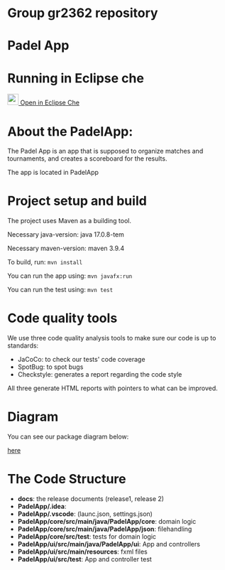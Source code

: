 # Group gr2362 repository 
# Padel App

# Running in Eclipse che
[<img src="https://eclipse.dev/che/docs/_/img/icon-eclipse-che.svg" width = "25"/> Open in Eclipse Che](https://che.stud.ntnu.no/#https://gitlab.stud.idi.ntnu.no/it1901/groups-2023/gr2362/gr2362?new)

# About the PadelApp:
The Padel App is an app that is supposed to organize matches and tournaments, and creates a scoreboard for the results.

The app is located in PadelApp

# Project setup and build
The project uses Maven as a building tool.

Necessary java-version: java 17.0.8-tem

Necessary maven-version: maven 3.9.4

To build, run: `mvn install`

You can run the app using: `mvn javafx:run`

You can run the test using: `mvn test`

# Code quality tools
We use three code quality analysis tools to make sure our code is up to standards:

* JaCoCo: to check our tests' code coverage
* SpotBug: to spot bugs
* Checkstyle: generates a report regarding the code style

All three generate HTML reports with pointers to what can be improved.

# Diagram
You can see our package diagram below:

[here](/PackageDiagram.png)


# The Code Structure
* **docs**: the release documents (release1, release 2)
* **PadelApp/.idea**:
* **PadelApp/.vscode**: (launc.json, settings.json)
* **PadelApp/core/src/main/java/PadelApp/core**: domain logic
* **PadelApp/core/src/main/java/PadelApp/json**: filehandling
* **PadelApp/core/src/test**: tests for domain logic
* **PadelApp/ui/src/main/java/PadelApp/ui**: App and controllers
* **PadelApp/ui/src/main/resources**: fxml files
* **PadelApp/ui/src/test**: App and controller test
 



